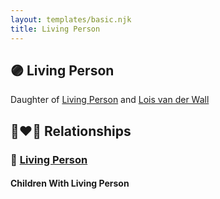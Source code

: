 ```yaml
---
layout: templates/basic.njk
title: Living Person
---
```

## 🟣 Living Person

Daughter of [Living Person](/people/5/50440830) and [Lois van der Wall](/people/8/81889469)

## 👩‍❤️‍👨 Relationships

### 🔵 [Living Person](/people/1/17239675)

#### Children With Living Person